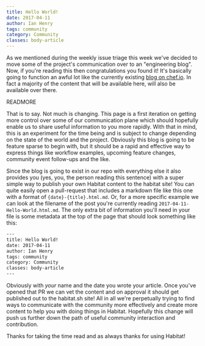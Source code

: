 ```yaml
---
title: Hello World!
date: 2017-04-11
author: Ian Henry
tags: community
category: Community
classes: body-article
---
```


As we mentioned during the weekly issue triage this week we've decided to move some of the project's communication over to an "engineering blog". Now, if you're reading this then congratulations you found it! It's basically going to function an awful lot like the currently existing [blog on chef.io](https://blog.chef.io). In fact a majority of the content that will be available here, will also be available over there.

READMORE

That is to say. Not much is changing. This page is a first iteration on getting more control over some of our communication plane which should hopefully enable us to share useful information to you more rapidly. With that in mind, this is an experiment for the time being and is subject to change depending on the state of the world and the project. Obviously this blog is going to be feature sparse to begin with, but it should be a rapid and effective way to express things like workflow examples, upcoming feature changes, community event follow-ups and the like.

Since the blog is going to exist in our repo with everything else it also provides you (yes, you, the person reading this sentence) with a super simple way to publish your own Habitat content to the habitat site! You can quite easily open a pull-request that includes a markdown file like this one with a format of `{date}-{title}.html.md`. Or, for a more specific example we can look at the filename of the post you're currently reading `2017-04-11-Hello-World.html.md`. The only extra bit of information you'll need in your file is some metadata at the top of the page that should look something like this:

~~~sh
---
title: Hello World!
date: 2017-04-11
author: Ian Henry
tags: community
category: Community
classes: body-article
---
~~~
Obviously with _your_ name and the date you wrote your article. Once you've opened that PR we can vet the content and on approval it should get published out to the habitat.sh site! All in all we're perpetually trying to find ways to communicate with the community more effectively and create more content to help you with doing things in Habitat. Hopefully this change will push us further down the path of useful community interaction and contribution.

Thanks for taking the time read and as always thanks for using Habitat!
